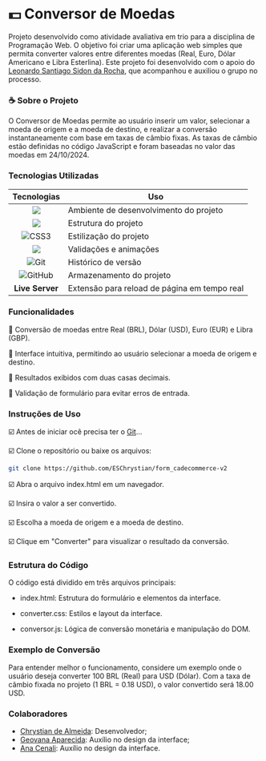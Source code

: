 # :dollar: Conversor de Moedas
Projeto desenvolvido como atividade avaliativa em trio para a disciplina de Programação Web. O objetivo foi criar uma aplicação web simples que permita converter valores entre diferentes moedas (Real, Euro, Dólar Americano e Libra Esterlina). Este projeto foi desenvolvido com o apoio do  [Leonardo Santiago Sidon da Rocha](https://github.com/LeonardoRochaMarista/), que acompanhou e auxiliou o grupo no processo.


### :coffee: Sobre o Projeto
O Conversor de Moedas permite ao usuário inserir um valor, selecionar a moeda de origem e a moeda de destino, e realizar a conversão instantaneamente com base em taxas de câmbio fixas. As taxas de câmbio estão definidas no código JavaScript e foram baseadas no valor das moedas em 24/10/2024.

### Tecnologias Utilizadas

|Tecnologias | Uso |
|:--------:| ----- |
|![](https://img.shields.io/badge/VSCode-000?style=for-the-badge&logo=visual%20studio%20code&logoColor=white)| Ambiente de desenvolvimento do projeto |
|![](https://img.shields.io/badge/HTML5-000?style=for-the-badge&logo=html5&logoColor=white)|Estrutura do projeto |
|![CSS3](https://img.shields.io/badge/CSS3-000?style=for-the-badge&logo=css3&logoColor=white)| Estilização do projeto|
|![](https://img.shields.io/badge/JavaScript-000?style=for-the-badge&logo=javascript&logoColor=white) | Validações e animações|
|![Git](https://img.shields.io/badge/GIT-000?style=for-the-badge&logo=git&logoColor=white) | Histórico de versão |
|![GitHub](https://img.shields.io/badge/GitHub-100000?style=for-the-badge&logo=github&logoColor=white)| Armazenamento do projeto |
|**Live Server** | Extensão para reload de página em tempo real |

### Funcionalidades
:pushpin: Conversão de moedas entre Real (BRL), Dólar (USD), Euro (EUR) e Libra (GBP).

:pushpin: Interface intuitiva, permitindo ao usuário selecionar a moeda de origem e destino.

:pushpin: Resultados exibidos com duas casas decimais.

:pushpin: Validação de formulário para evitar erros de entrada.

### Instruções de Uso
:ballot_box_with_check: Antes de iniciar ocê precisa ter o [Git](https://git-scm.com)...

:ballot_box_with_check: Clone o repositório ou baixe os arquivos:

```bash
git clone https://github.com/ESChrystian/form_cadecommerce-v2

```
:ballot_box_with_check: Abra o arquivo index.html em um navegador.

:ballot_box_with_check: Insira o valor a ser convertido.

:ballot_box_with_check: Escolha a moeda de origem e a moeda de destino.

:ballot_box_with_check: Clique em "Converter" para visualizar o resultado da conversão.

### Estrutura do Código

O código está dividido em três arquivos principais:

- index.html: Estrutura do formulário e elementos da interface.

- converter.css: Estilos e layout da interface.

- conversor.js: Lógica de conversão monetária e manipulação do DOM. 
    
### Exemplo de Conversão

Para entender melhor o funcionamento, considere um exemplo onde o usuário deseja converter 100 BRL (Real) para USD (Dólar). Com a taxa de câmbio fixada no projeto (1 BRL = 0.18 USD), o valor convertido será 18.00 USD.

### Colaboradores
- [Chrystian de Almeida](https://github.com/ESChrystian): Desenvolvedor;
- [Geovana Aparecida](https://github.com/Geovanaaplima): Auxílio no design da interface;
- [Ana Cenali](https://github.com/anacenali):  Auxílio no design da interface.
